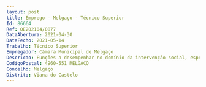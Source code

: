 ```yaml
--- 
layout: post
title: Emprego - Melgaço - Técnico Superior
Id: 86664
Ref: OE202104/0877
DataAbertura: 2021-04-30
DataFecho: 2021-05-14
Trabalho: Técnico Superior
Empregador: Câmara Municipal de Melgaço
Descricao: Funções a desempenhar no domínio da intervenção social, especificamente na área do atendimento social, gestão e acompanhamento dos processos de rendimento social de Inserção.
CodigoPostal: 4960-551 MELGAÇO
Concelho: Melgaço
Distrito: Viana do Castelo
--- 
```

